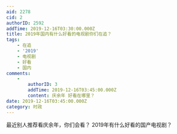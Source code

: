 ```yaml
---
aid: 2278
cid: 2
authorID: 2592
addTime: 2019-12-16T03:30:00.000Z
title: 2019年国内有什么好看的电视剧你们在追？
tags:
    - 在追
    - '2019'
    - 电视剧
    - 好看
    - 国内
comments:
    -
        authorID: 3
        addTime: 2019-12-16T03:45:00.000Z
        content: 庆余年 好看在哪里？
date: 2019-12-16T03:45:00.000Z
category: 时政
---
```


最近别人推荐看庆余年，你们会看？ 2019年有什么好看的国产电视剧？
